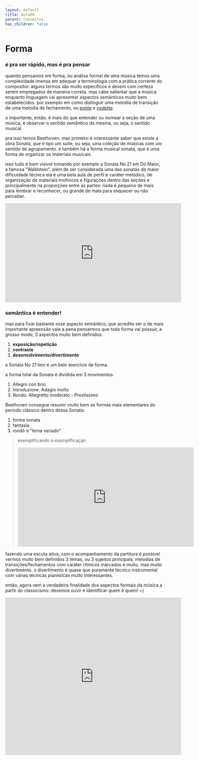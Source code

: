 ```yaml
---
layout: default
title: Aula08
parent: Conceitos
has_children: false
---
```


# Forma



### é pra ser rápido, mas é pra pensar

quando pensamos em forma, ou análise formal de uma música temos uma complexidade imensa em adequar a terminologia com a prática corrente do compositor. alguns termos são muito específicos e devem com certeza serem empregados de maneira correta. mas cabe salientar que a música enquanto linguagem vai apresentar aspectos semânticos muito bem estabelecidos. por exemplo em como distinguir uma melodia de transição de uma melodia de fechamento, ou [ponte](https://pt.wikipedia.org/wiki/Ponte_(m%C3%BAsica)) e [*codetta*](https://en.wikipedia.org/wiki/Coda_(music)#Codetta).

o importante, então, é mais do que entender ou nomear a seção de uma música, é observar o sentido semântico da mesma, ou seja, o sentido musical.

pra isso temos Beethoven. mas primeiro é interessante saber que existe a obra Sonata, que é tipo um suíte, ou seja, uma coleção de músicas com um sentido de agrupamento. e também há a forma musical sonata, que é uma forma de organizar os materiais musicais.

isso tudo é bem visível tomando por exemplo a Sonata No.21 em Dó Maior, a famosa "Waldstein". além de ser considerada uma das sonatas de maior dificuldade técnica ela é uma bela aula de perfil e caráter melódico, de organização de materiais motívicos e figurações dentro das seções e principalmente na proporções entre as partes: nada é pequeno de mais para lembrar e reconhecer, ou grande de mais para esquecer ou não perceber.

<iframe width="560" height="315" src="https://www.youtube.com/embed/J3l18HTo5rY" frameborder="0" allow="accelerometer; autoplay; clipboard-write; encrypted-media; gyroscope; picture-in-picture" allowfullscreen></iframe>



### semântica é entender!

mas para fixar bastante esse aspecto semântico, que acredito ser o de mais importante apreensão vale a pena pensarmos que toda forma vai possuir, a grosso modo, 3 aspectos muito bem definidos:

1. **exposição/repetição**
2. **contraste**
3. **desenvolvimento/divertimento**

a Sonata No 21 tem é um belo exercício de forma.

a forma total da Sonata é dividida em 3 movimentos

1. Allegro con brio
2. Introduzione. Adagio molto
3. Rondo. Allegretto moderato - Prestissimo

Beethoven consegue resumir muito bem as formas mais elementares do período clássico dentro dessa Sonata:

1. forma sonata
2. fantasia
3. rondó e "tema variado"

> exemplificando a exemplificação
>
> <iframe width="560" height="315" src="https://www.youtube.com/embed/8bkTR9i2oPU" frameborder="0" allow="accelerometer; autoplay; clipboard-write; encrypted-media; gyroscope; picture-in-picture" allowfullscreen></iframe>



fazendo uma escuta ativa, com o acompanhamento da partitura é possível vermos muito bem definidos 3 temas, ou 3 sujeitos principais, melodias de transições/fechamentos com caráter rítmicos marcados e muito, mas muito divertimento. o divertimento é quase que puramente técnico instrumental com várias técnicas pianísticas muito interessantes.

então, agora vem a verdadeira finalidade dos aspectos formais da música a partir do classicismo: devemos ouvir e identificar quem é quem! =)

<iframe width="560" height="500" src="https://www.youtube.com/embed/lbblMw6k1cU" frameborder="0" allow="accelerometer; autoplay; clipboard-write; encrypted-media; gyroscope; picture-in-picture" allowfullscreen></iframe>